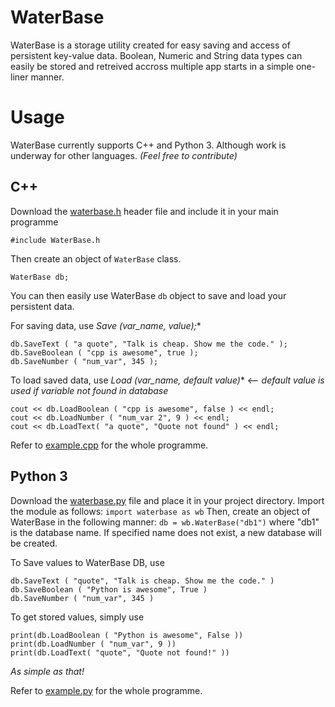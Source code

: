 # WaterBase

WaterBase is a storage utility created for easy saving and access of persistent key-value data. Boolean, Numeric and String data types can easily be stored and retreived accross multiple app starts in a simple one-liner manner.

# Usage
WaterBase currently supports C++ and Python 3. Although work is underway for other languages. _(Feel free to contribute)_
## C++
Download the [waterbase.h](cpp/waterbase.h) header file and include it in your main programme
```
#include WaterBase.h
```

Then create an object of `WaterBase` class.
```
WaterBase db;
```

You can then easily use WaterBase `db` object to save and load your persistent data.

For saving data, use **Save* (var_name, value);**
```
db.SaveText ( "a quote", "Talk is cheap. Show me the code." );
db.SaveBoolean ( "cpp is awesome", true );
db.SaveNumber ( "num_var", 345 );
```
  
  
To load saved data, use **Load* (var_name, default value)** <-- _default value is used if variable not found in database_
```
cout << db.LoadBoolean ( "cpp is awesome", false ) << endl;
cout << db.LoadNumber ( "num_var 2", 9 ) << endl;
cout << db.LoadText( "a quote", "Quote not found" ) << endl;
```

Refer to [example.cpp](cpp/example.cpp) for the whole programme.

## Python 3

Download the [waterbase.py](python/waterbase.py) file and place it in your project directory.
Import the module as follows:
`import waterbase as wb`
Then, create an object of WaterBase in the following manner:
`db = wb.WaterBase("db1")`
where "db1" is the database name.
If specified name does not exist, a new database will be created.

To Save values to WaterBase DB, use
```
db.SaveText ( "quote", "Talk is cheap. Show me the code." )
db.SaveBoolean ( "Python is awesome", True )
db.SaveNumber ( "num_var", 345 )
```
To get stored values, simply use
```
print(db.LoadBoolean ( "Python is awesome", False ))
print(db.LoadNumber ( "num_var", 9 ))
print(db.LoadText( "quote", "Quote not found!" ))
```
_As simple as that!_


Refer to [example.py](python/example.py) for the whole programme.
